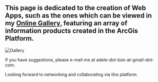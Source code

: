 ## This page is dedicated to the creation of Web Apps, such as the ones which can be viewed in my [Online Gallery](https://adeleramos.maps.arcgis.com/apps/PublicGallery/index.html?appid=831af299cdc54a49b7bcbc68acaf41ee), featuring an array of information products created in the ArcGis Platform. ##

![Gallery](https://adeleramosbz.files.wordpress.com/2017/07/gallery-icon.jpg)

If you have suggestions, please e-mail me at adele-dot-bze-at-gmail-dot-com.

Looking forward to networking and collaborating via this platform.
